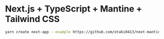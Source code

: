 # Next.js + TypeScript + Mantine + Tailwind CSS

```bash
yarn create next-app --example https://github.com/otaki0413/next-mantine-tailwind
```

